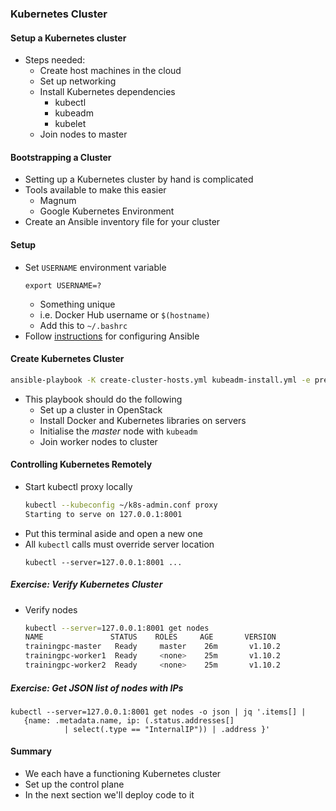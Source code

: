 ### Kubernetes Cluster


#### Setup a Kubernetes cluster
* Steps needed:
   + Create host machines in the cloud
   + Set up networking
   + Install Kubernetes dependencies
      - kubectl
      - kubeadm
      - kubelet
   + Join nodes to master


#### Bootstrapping a Cluster
* Setting up a Kubernetes cluster by hand is complicated
* Tools available to make this easier
   + Magnum
   + Google Kubernetes Environment
* Create an Ansible inventory file for your cluster


#### Setup
* Set `USERNAME` environment variable
   ```
   export USERNAME=?
   ```
   + Something unique
   + i.e.  Docker Hub username or `$(hostname)`
   + Add this to `~/.bashrc`
* Follow [instructions](https://github.com/heytrav/k8s-ansible) for
  configuring Ansible


#### Create Kubernetes Cluster

```bash
ansible-playbook -K create-cluster-hosts.yml kubeadm-install.yml -e prefix=$USERNAME
```
<!-- .element: style="font-size:12pt;"  -->
* This playbook should do the following
  + Set up a cluster in OpenStack
  + Install Docker and Kubernetes libraries on servers
  + Initialise the _master_ node with `kubeadm`
  + Join worker nodes to cluster


#### Controlling Kubernetes Remotely
* Start kubectl proxy locally <!-- .element: class="fragment" data-fragment-index="0" -->
   ```bash
   kubectl --kubeconfig ~/k8s-admin.conf proxy
   Starting to serve on 127.0.0.1:8001
   ```
* Put this terminal aside and open a new one <!-- .element: class="fragment" data-fragment-index="1" -->
* All <!-- .element: class="fragment" data-fragment-index="2" -->`kubectl` calls must override server location
   ```
   kubectl --server=127.0.0.1:8001 ...
   ```



##### Exercise: Verify Kubernetes Cluster

* Verify nodes
   ```bash
   kubectl --server=127.0.0.1:8001 get nodes
   NAME               STATUS    ROLES     AGE       VERSION
   trainingpc-master   Ready     master    26m       v1.10.2
   trainingpc-worker1  Ready     <none>    25m       v1.10.2
   trainingpc-worker2  Ready     <none>    25m       v1.10.2
   ```
   <!-- .element: class="fragment" data-fragment-index="0" style="font-size:12pt;"-->

<!-- .element: class="stretch"  -->


##### Exercise: Get JSON list of nodes with IPs
```
kubectl --server=127.0.0.1:8001 get nodes -o json | jq '.items[] | 
   {name: .metadata.name, ip: (.status.addresses[] 
            | select(.type == "InternalIP")) | .address }'
```
<!-- .element: class="fragment" data-fragment-index="0" style="font-size:13pt;" -->



#### Summary
* We each have a functioning Kubernetes cluster
* Set up the control plane
* In the next section we'll deploy code to it
